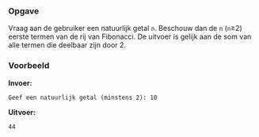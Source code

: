 ### Opgave

Vraag aan de gebruiker een natuurlijk getal `n`. Beschouw dan de `n` (`n`≥2) eerste termen van de rij van Fibonacci. De uitvoer is gelijk aan de som van alle termen die deelbaar zijn door 2.

### Voorbeeld

**Invoer:**

    Geef een natuurlijk getal (minstens 2): 10


**Uitvoer:**

    44
